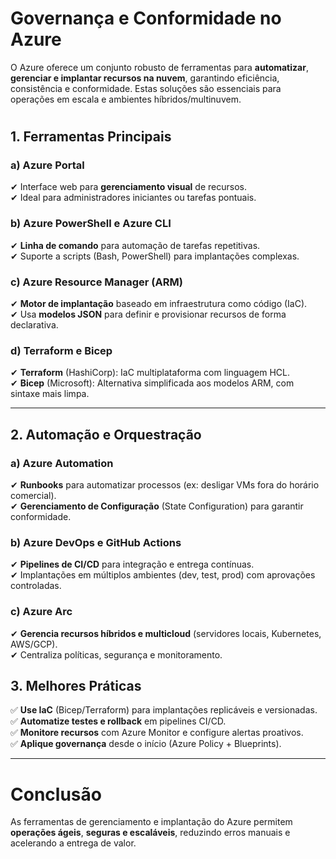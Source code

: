 # Governança e Conformidade no Azure

O Azure oferece um conjunto robusto de ferramentas para **automatizar**, **gerenciar e implantar recursos na nuvem**, garantindo eficiência, consistência e conformidade. Estas soluções são essenciais para operações em escala e ambientes híbridos/multinuvem.

#
## 1. Ferramentas Principais
### a) Azure Portal
✔ Interface web para **gerenciamento visual** de recursos.  
✔ Ideal para administradores iniciantes ou tarefas pontuais.  

### b) Azure PowerShell e Azure CLI
✔ **Linha de comando** para automação de tarefas repetitivas.  
✔ Suporte a scripts (Bash, PowerShell) para implantações complexas.  

### c) Azure Resource Manager (ARM)
✔ **Motor de implantação** baseado em infraestrutura como código (IaC).  
✔ Usa **modelos JSON** para definir e provisionar recursos de forma declarativa.  

### d) Terraform e Bicep
✔ **Terraform** (HashiCorp): IaC multiplataforma com linguagem HCL.  
✔ **Bicep** (Microsoft): Alternativa simplificada aos modelos ARM, com sintaxe mais limpa.  

-----------------------------

## 2. Automação e Orquestração
### a) Azure Automation
✔ **Runbooks** para automatizar processos (ex: desligar VMs fora do horário comercial).  
✔ **Gerenciamento de Configuração** (State Configuration) para garantir conformidade.  

### b) Azure DevOps e GitHub Actions
✔ **Pipelines de CI/CD** para integração e entrega contínuas.  
✔ Implantações em múltiplos ambientes (dev, test, prod) com aprovações controladas.  

### c) Azure Arc
✔ **Gerencia recursos híbridos e multicloud** (servidores locais, Kubernetes, AWS/GCP).  
✔ Centraliza políticas, segurança e monitoramento.  


## 3. Melhores Práticas
✅ **Use IaC** (Bicep/Terraform) para implantações replicáveis e versionadas.  
✅ **Automatize testes e rollback** em pipelines CI/CD.  
✅ **Monitore recursos** com Azure Monitor e configure alertas proativos.  
✅ **Aplique governança** desde o início (Azure Policy + Blueprints).

-----------------------------

# Conclusão
As ferramentas de gerenciamento e implantação do Azure permitem **operações ágeis**, **seguras e escaláveis**, reduzindo erros manuais e acelerando a entrega de valor.

